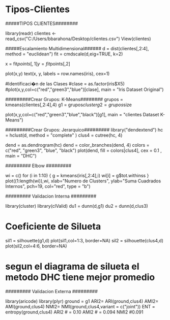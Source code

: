 # Tipos-Clientes

#####TIPOS CLIENTES########

library(readr)
clientes <- read_csv("C:/Users/bbarahona/Desktop/clientes.csv")
View(clientes)

#####Escalamiento Multidimensional######
d = dist(clientes[,2:4], method = "euclidean")
fit = cmdscale(d,eig=TRUE, k=2)

x = fit$points[,1] 
y = fit$points[,2]

plot(x,y)
text(x, y, labels = row.names(iris), cex=1)

#Identificaci�n de las Clases
#clase = as.factor(iris$X5)
#plot(x,y,col=c("red","green3","blue")[clase], main = "Iris Dataset Original")

#########Crear Grupos: K-Means########
grupos = kmeans(clientes[,2:4],4)
g1 = grupos$cluster
g2 = grupos$size



plot(x,y,col=c("red","green3","blue","black")[g1], main = "clientes Dataset K-Means")

#########Crear Grupos: Jerarquico#########
library("dendextend")
hc = hclust(d, method = "complete" )
clus4 = cutree(hc, 4)


dend = as.dendrogram(hc)
dend = color_branches(dend, 4)
colors = c("red", "green3", "blue", "black")
plot(dend, fill = colors[clus4], cex = 0.1 , main = "DHC")

######### Elbow #########

wi = c()
for (i in 1:10) 
{
  g = kmeans(iris[,2:4],i) 
  wi[i] = g$tot.withinss
}
plot((1:length(wi)),wi, xlab="Numero de Clusters", ylab="Suma Cuadrados Internos", pch=19, col="red", type = "b")


######### Validacion Interna #########

library(cluster)
library(clValid)
du1 = dunn(d,g1)
du2 = dunn(d,clus3)

# Coeficiente de Silueta
sil1 = silhouette(g1,d)
plot(sil1,col=1:3, border=NA)
sil2 = silhouette(clus4,d)
plot(sil2,col=4:6, border=NA)

# segun el diagrama de silueta el metodo DHC tiene mejor promedio 

######### Validacion Externa #########

library(aricode)
library(plyr)
ground = g1
ARI2= ARI(ground,clus4)
AMI2= AMI(ground,clus4)
NMI2= NMI(ground,clus4,variant = c("joint"))
ENT = entropy(ground,clus4)
ARI2 # = 0.10
AMI2 # = 0.094
NMI2 #0.091


